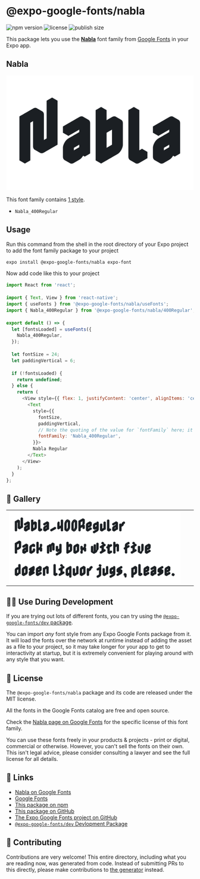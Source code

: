 # @expo-google-fonts/nabla

![npm version](https://flat.badgen.net/npm/v/@expo-google-fonts/nabla)
![license](https://flat.badgen.net/github/license/expo/google-fonts)
![publish size](https://flat.badgen.net/packagephobia/install/@expo-google-fonts/nabla)

This package lets you use the [**Nabla**](https://fonts.google.com/specimen/Nabla) font family from [Google Fonts](https://fonts.google.com/) in your Expo app.

## Nabla

![Nabla](./font-family.png)

This font family contains [1 style](#-gallery).

- `Nabla_400Regular`

## Usage

Run this command from the shell in the root directory of your Expo project to add the font family package to your project
```sh
expo install @expo-google-fonts/nabla expo-font
```

Now add code like this to your project
```js
import React from 'react';

import { Text, View } from 'react-native';
import { useFonts } from '@expo-google-fonts/nabla/useFonts';
import { Nabla_400Regular } from '@expo-google-fonts/nabla/400Regular';

export default () => {
  let [fontsLoaded] = useFonts({
    Nabla_400Regular,
  });

  let fontSize = 24;
  let paddingVertical = 6;

  if (!fontsLoaded) {
    return undefined;
  } else {
    return (
      <View style={{ flex: 1, justifyContent: 'center', alignItems: 'center' }}>
        <Text
          style={{
            fontSize,
            paddingVertical,
            // Note the quoting of the value for `fontFamily` here; it expects a string!
            fontFamily: 'Nabla_400Regular',
          }}>
          Nabla Regular
        </Text>
      </View>
    );
  }
};

```

## 🔡 Gallery


||||
|-|-|-|
|![Nabla_400Regular](.//400Regular/Nabla_400Regular.ttf.png)||||


## 👩‍💻 Use During Development

If you are trying out lots of different fonts, you can try using the [`@expo-google-fonts/dev` package](https://github.com/expo/google-fonts/tree/master/font-packages/dev#readme).

You can import *any* font style from any Expo Google Fonts package from it. It will load the fonts
over the network at runtime instead of adding the asset as a file to your project, so it may take longer
for your app to get to interactivity at startup, but it is extremely convenient
for playing around with any style that you want.

## 📖 License

The `@expo-google-fonts/nabla` package and its code are released under the MIT license.

All the fonts in the Google Fonts catalog are free and open source.

Check the [Nabla page on Google Fonts](https://fonts.google.com/specimen/Nabla) for the specific license of this font family.

You can use these fonts freely in your products & projects - print or digital, commercial or otherwise. However, you can't sell the fonts on their own. This isn't legal advice, please consider consulting a lawyer and see the full license for all details.

## 🔗 Links

- [Nabla on Google Fonts](https://fonts.google.com/specimen/Nabla)
- [Google Fonts](https://fonts.google.com/)
- [This package on npm](https://www.npmjs.com/package/@expo-google-fonts/nabla)
- [This package on GitHub](https://github.com/expo/google-fonts/tree/master/font-packages/nabla)
- [The Expo Google Fonts project on GitHub](https://github.com/expo/google-fonts)
- [`@expo-google-fonts/dev` Devlopment Package](https://github.com/expo/google-fonts/tree/master/font-packages/dev)

## 🤝 Contributing

Contributions are very welcome! This entire directory, including what you are reading now, was generated from code. Instead of submitting PRs to this directly, please make contributions to [the generator](https://github.com/expo/google-fonts/tree/master/packages/generator) instead.
